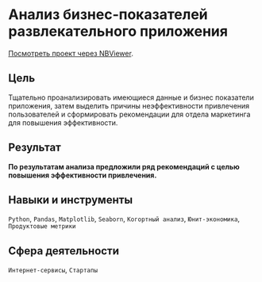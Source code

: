 # Анализ бизнес-показателей развлекательного приложения

[Посмотреть проект через NBViewer](https://nbviewer.org/github/delarim/data_analyst_yandex_studies/blob/main/5.%20%D0%90%D0%BD%D0%B0%D0%BB%D0%B8%D0%B7%20%D0%B1%D0%B8%D0%B7%D0%BD%D0%B5%D1%81-%D0%BF%D0%BE%D0%BA%D0%B0%D0%B7%D0%B0%D1%82%D0%B5%D0%BB%D0%B5%D0%B9%20%D1%80%D0%B0%D0%B7%D0%B2%D0%BB%D0%B5%D0%BA%D0%B0%D1%82%D0%B5%D0%BB%D1%8C%D0%BD%D0%BE%D0%B3%D0%BE%20%D0%BF%D1%80%D0%B8%D0%BB%D0%BE%D0%B6%D0%B5%D0%BD%D0%B8%D1%8F/%D0%90%D0%BD%D0%B0%D0%BB%D0%B8%D0%B7%20%D0%B1%D0%B8%D0%B7%D0%BD%D0%B5%D1%81-%D0%BF%D0%BE%D0%BA%D0%B0%D0%B7%D0%B0%D1%82%D0%B5%D0%BB%D0%B5%D0%B9%20%D1%80%D0%B0%D0%B7%D0%B2%D0%BB%D0%B5%D0%BA%D0%B0%D1%82%D0%B5%D0%BB%D1%8C%D0%BD%D0%BE%D0%B3%D0%BE%20%D0%BF%D1%80%D0%B8%D0%BB%D0%BE%D0%B6%D0%B5%D0%BD%D0%B8%D1%8F.ipynb).

## Цель

Тщательно проанализировать имеющиеся данные и бизнес показатели приложения, затем выделить причины неэффективности привлечения пользователей и сформировать рекомендации для отдела маркетинга для повышения эффективности.

## Результат

**По результатам анализа предложили ряд рекомендаций с целью повышения эффективности привлечения.**

## Навыки и инструменты

`Python`, `Pandas`, `Matplotlib`, `Seaborn`, `Когортный анализ`, `Юнит-экономика`, `Продуктовые метрики`

## Сфера деятельности

`Интернет-сервисы`, `Стартапы`
